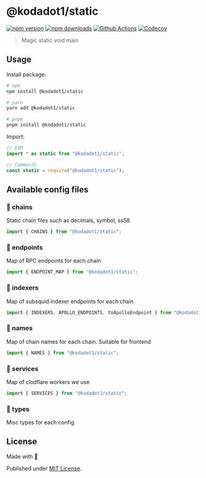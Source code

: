 # @kodadot1/static

[![npm version][npm-version-src]][npm-version-href]
[![npm downloads][npm-downloads-src]][npm-downloads-href]
[![Github Actions][github-actions-src]][github-actions-href]
[![Codecov][codecov-src]][codecov-href]

> Magic static void main

## Usage

Install package:

```sh
# npm
npm install @kodadot1/static

# yarn
yarn add @kodadot1/static

# pnpm
pnpm install @kodadot1/static
```

Import:

```js
// ESM
import * as static from "@kodadot1/static";

// CommonJS
const static = require("@kodadot1/static");
```

## Available config files

### 🔧 chains

Static chain files such as decimals, symbol, ss58

```js
import { CHAINS } from "@kodadot1/static";
```

### 🔧 endpoints

Map of RPC endpoints for each chain

```js
import { ENDPOINT_MAP } from "@kodadot1/static";
```

### 🔧 indexers

Map of subsquid indexer endpoints for each chain

```js
import { INDEXERS, APOLLO_ENDPOINTS, toApolloEndpoint } from "@kodadot1/static";
```

### 🔧 names

Map of chain names for each chain. Suitable for frontend

```js
import { NAMES } from "@kodadot1/static";
```

### 🔧 services

Map of clodflare workers we use

```js
import { SERVICES } from "@kodadot1/static";
```

### 🔧 types

Misc types for each config

## License

Made with 💛

Published under [MIT License](./LICENSE).

<!-- Badges -->

[npm-version-src]: https://img.shields.io/npm/v/@kodadot1/static?style=flat-square
[npm-version-href]: https://npmjs.com/package/@kodadot1/static
[npm-downloads-src]: https://img.shields.io/npm/dm/@kodadot1/static?style=flat-square
[npm-downloads-href]: https://npmjs.com/package/@kodadot1/static
[github-actions-src]: https://img.shields.io/github/actions/workflow/status/unjs/@kodadot1/static/ci.yml?branch=main&style=flat-square
[github-actions-href]: https://github.com/unjs/@kodadot1/static/actions?query=workflow%3Aci
[codecov-src]: https://img.shields.io/codecov/c/gh/unjs/@kodadot1/static/main?style=flat-square
[codecov-href]: https://codecov.io/gh/unjs/@kodadot1/static
